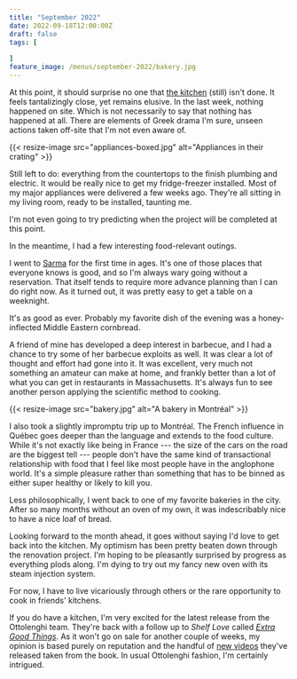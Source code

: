 ```yaml
---
title: "September 2022"
date: 2022-09-18T12:00:00Z
draft: false
tags: [
   
]
feature_image: /menus/september-2022/bakery.jpg
---
```


At this point, it should surprise no one that [the kitchen](https://jkibe.github.io/kitchen145/) (still) isn't done. It feels tantalizingly close, yet remains elusive. In the last week, nothing happened on site. Which is not necessarily to say that nothing has happened at all. There are elements of Greek drama I'm sure, unseen actions taken off-site that I'm not even aware of.

{{< resize-image src="appliances-boxed.jpg" alt="Appliances in their crating" >}}

Still left to do: everything from the countertops to the finish plumbing and electric. It would be really nice to get my fridge-freezer installed. Most of my major appliances were delivered a few weeks ago. They're all sitting in my living room, ready to be installed, taunting me.

I'm not even going to try predicting when the project will be completed at this point. 

In the meantime, I had a few interesting food-relevant outings.

I went to [Sarma](http://sarmarestaurant.com) for the first time in ages. It's one of those places that everyone knows is good, and so I'm always wary going without a reservation. That itself tends to require more advance planning than I can do right now. As it turned out, it was pretty easy to get a table on a weeknight.

It's as good as ever. Probably my favorite dish of the evening was a honey-inflected Middle Eastern cornbread.

A friend of mine has developed a deep interest in barbecue, and I had a chance to try some of her barbecue exploits as well. It was clear a lot of thought and effort had gone into it. It was excellent, very much not something an amateur can make at home, and frankly better than a lot of what you can get in restaurants in Massachusetts. It's always fun to see another person applying the scientific method to cooking.

{{< resize-image src="bakery.jpg" alt="A bakery in Montréal" >}}

I also took a slightly impromptu trip up to Montréal. The French influence in Québec goes deeper than the language and extends to the food culture. While it's not exactly like being in France --- the size of the cars on the road are the biggest tell --- people don't have the same kind of transactional relationship with food that I feel like most people have in the anglophone world. It's a simple pleasure rather than something that has to be binned as either super healthy or likely to kill you.

Less philosophically, I went back to one of my favorite bakeries in the city. After so many months without an oven of my own, it was indescribably nice to have a nice loaf of bread.

Looking forward to the month ahead, it goes without saying I'd love to get back into the kitchen. My optimism has been pretty beaten down through the renovation project. I'm hoping to be pleasantly surprised by progress as everything plods along. I'm dying to try out my fancy new oven with its steam injection system.

For now, I have to live vicariously through others or the rare opportunity to cook in friends' kitchens.

If you do have a kitchen, I'm very excited for the latest release from the Ottolenghi team. They're back with a follow up to _Shelf Love_ called [_Extra Good Things_](https://www.waterstones.com/book/ottolenghi-test-kitchen-extra-good-things/yotam-ottolenghi/noor-murad/9781529109474). As it won't go on sale for another couple of weeks, my opinion is based purely on reputation and the handful of [new videos](https://www.youtube.com/watch?v=C-qdoBuugIg) they've released taken from the book. In usual Ottolenghi fashion, I'm certainly intrigued.
